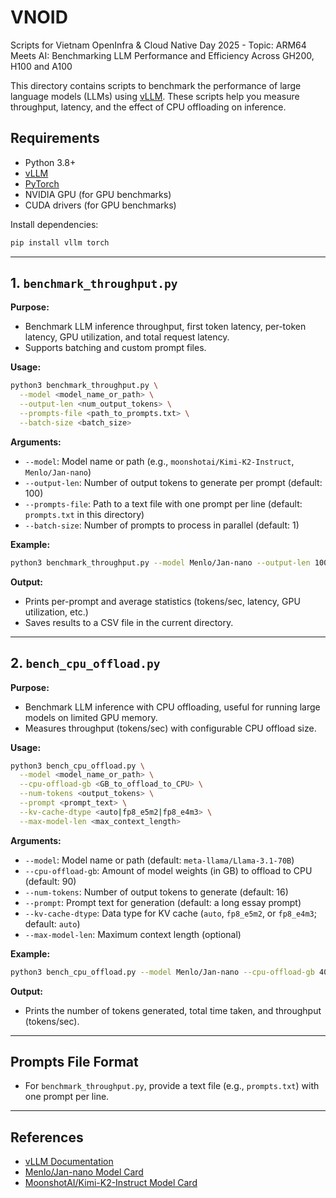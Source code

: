 # VNOID
Scripts for Vietnam OpenInfra &amp;  Cloud Native Day 2025 - Topic: ARM64 Meets AI: Benchmarking LLM Performance and Efficiency Across GH200, H100 and A100

This directory contains scripts to benchmark the performance of large language models (LLMs) using [vLLM](https://github.com/vllm-project/vllm). These scripts help you measure throughput, latency, and the effect of CPU offloading on inference.

## Requirements

- Python 3.8+
- [vLLM](https://github.com/vllm-project/vllm)
- [PyTorch](https://pytorch.org/)
- NVIDIA GPU (for GPU benchmarks)
- CUDA drivers (for GPU benchmarks)

Install dependencies:
```bash
pip install vllm torch
```

---

## 1. `benchmark_throughput.py`

**Purpose:**
- Benchmark LLM inference throughput, first token latency, per-token latency, GPU utilization, and total request latency.
- Supports batching and custom prompt files.

**Usage:**
```bash
python3 benchmark_throughput.py \
  --model <model_name_or_path> \
  --output-len <num_output_tokens> \
  --prompts-file <path_to_prompts.txt> \
  --batch-size <batch_size>
```

**Arguments:**
- `--model`: Model name or path (e.g., `moonshotai/Kimi-K2-Instruct`, `Menlo/Jan-nano`)
- `--output-len`: Number of output tokens to generate per prompt (default: 100)
- `--prompts-file`: Path to a text file with one prompt per line (default: `prompts.txt` in this directory)
- `--batch-size`: Number of prompts to process in parallel (default: 1)

**Example:**
```bash
python3 benchmark_throughput.py --model Menlo/Jan-nano --output-len 100 --prompts-file prompts.txt --batch-size 1
```

**Output:**
- Prints per-prompt and average statistics (tokens/sec, latency, GPU utilization, etc.)
- Saves results to a CSV file in the current directory.

---

## 2. `bench_cpu_offload.py`

**Purpose:**
- Benchmark LLM inference with CPU offloading, useful for running large models on limited GPU memory.
- Measures throughput (tokens/sec) with configurable CPU offload size.

**Usage:**
```bash
python3 bench_cpu_offload.py \
  --model <model_name_or_path> \
  --cpu-offload-gb <GB_to_offload_to_CPU> \
  --num-tokens <output_tokens> \
  --prompt <prompt_text> \
  --kv-cache-dtype <auto|fp8_e5m2|fp8_e4m3> \
  --max-model-len <max_context_length>
```

**Arguments:**
- `--model`: Model name or path (default: `meta-llama/Llama-3.1-70B`)
- `--cpu-offload-gb`: Amount of model weights (in GB) to offload to CPU (default: 90)
- `--num-tokens`: Number of output tokens to generate (default: 16)
- `--prompt`: Prompt text for generation (default: a long essay prompt)
- `--kv-cache-dtype`: Data type for KV cache (`auto`, `fp8_e5m2`, or `fp8_e4m3`; default: `auto`)
- `--max-model-len`: Maximum context length (optional)

**Example:**
```bash
python3 bench_cpu_offload.py --model Menlo/Jan-nano --cpu-offload-gb 40 --num-tokens 32 --prompt "Write a poem about AI."
```

**Output:**
- Prints the number of tokens generated, total time taken, and throughput (tokens/sec).

---

## Prompts File Format
- For `benchmark_throughput.py`, provide a text file (e.g., `prompts.txt`) with one prompt per line.

---

## References
- [vLLM Documentation](https://vllm.readthedocs.io/en/latest/)
- [Menlo/Jan-nano Model Card](https://huggingface.co/Menlo/Jan-nano)
- [MoonshotAI/Kimi-K2-Instruct Model Card](https://huggingface.co/moonshotai/Kimi-K2-Instruct)
